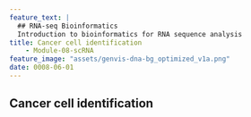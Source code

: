 ```yaml
---
feature_text: |
  ## RNA-seq Bioinformatics
  Introduction to bioinformatics for RNA sequence analysis
title: Cancer cell identification
    - Module-08-scRNA
feature_image: "assets/genvis-dna-bg_optimized_v1a.png"
date: 0008-06-01
---
```


## Cancer cell identification

